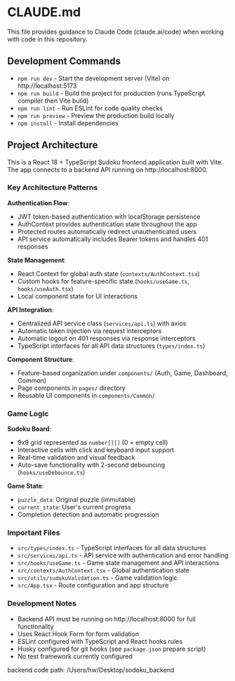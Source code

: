 # CLAUDE.md

This file provides guidance to Claude Code (claude.ai/code) when working with code in this repository.

## Development Commands

- `npm run dev` - Start the development server (Vite) on http://localhost:5173
- `npm run build` - Build the project for production (runs TypeScript compiler then Vite build)
- `npm run lint` - Run ESLint for code quality checks
- `npm run preview` - Preview the production build locally
- `npm install` - Install dependencies

## Project Architecture

This is a React 18 + TypeScript Sudoku frontend application built with Vite. The app connects to a backend API running on http://localhost:8000.

### Key Architecture Patterns

**Authentication Flow**:
- JWT token-based authentication with localStorage persistence
- AuthContext provides authentication state throughout the app
- Protected routes automatically redirect unauthenticated users
- API service automatically includes Bearer tokens and handles 401 responses

**State Management**:
- React Context for global auth state (`contexts/AuthContext.tsx`)
- Custom hooks for feature-specific state (`hooks/useGame.ts`, `hooks/useAuth.tsx`)
- Local component state for UI interactions

**API Integration**:
- Centralized API service class (`services/api.ts`) with axios
- Automatic token injection via request interceptors
- Automatic logout on 401 responses via response interceptors
- TypeScript interfaces for all API data structures (`types/index.ts`)

**Component Structure**:
- Feature-based organization under `components/` (Auth, Game, Dashboard, Common)
- Page components in `pages/` directory
- Reusable UI components in `components/Common/`

### Game Logic

**Sudoku Board**:
- 9x9 grid represented as `number[][]` (0 = empty cell)
- Interactive cells with click and keyboard input support
- Real-time validation and visual feedback
- Auto-save functionality with 2-second debouncing (`hooks/useDebounce.ts`)

**Game State**:
- `puzzle_data`: Original puzzle (immutable)
- `current_state`: User's current progress
- Completion detection and automatic progression

### Important Files

- `src/types/index.ts` - TypeScript interfaces for all data structures
- `src/services/api.ts` - API service with authentication and error handling
- `src/hooks/useGame.ts` - Game state management and API interactions
- `src/contexts/AuthContext.tsx` - Global authentication state
- `src/utils/sudokuValidation.ts` - Game validation logic
- `src/App.tsx` - Route configuration and app structure

### Development Notes

- Backend API must be running on http://localhost:8000 for full functionality
- Uses React Hook Form for form validation
- ESLint configured with TypeScript and React hooks rules
- Husky configured for git hooks (see `package.json` prepare script)
- No test framework currently configured

backend code path: /Users/hw/Desktop/sodoku_backend
